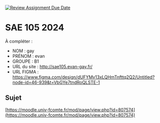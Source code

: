 [![Review Assignment Due Date](https://classroom.github.com/assets/deadline-readme-button-22041afd0340ce965d47ae6ef1cefeee28c7c493a6346c4f15d667ab976d596c.svg)](https://classroom.github.com/a/DNce7fkr)
# SAE 105 2024

À compléter :

- NOM : gay
- PRÉNOM : evan
- GROUPE : B1
- URL du site : http://sae105.evan-gay.fr/
- URL FIGMA : https://www.figma.com/design/dUFYMv13xLQHmTnfttq2Q2/Untitled?node-id=46-939&t=VbGYe7tndRoQLSTE-1

## Sujet

[https://moodle.univ-fcomte.fr/mod/page/view.php?id=807574](https://moodle.univ-fcomte.fr/mod/page/view.php?id=807574)
